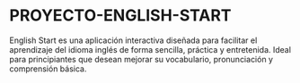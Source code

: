 # PROYECTO-ENGLISH-START
English Start es una aplicación interactiva diseñada para facilitar el aprendizaje del idioma inglés de forma sencilla, práctica y entretenida. Ideal para principiantes que desean mejorar su vocabulario, pronunciación y comprensión básica.
